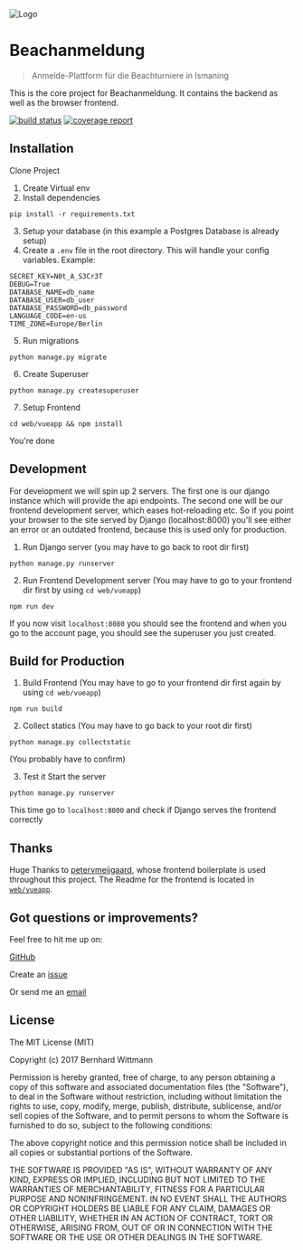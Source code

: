 ![Logo](https://ibin.co/3fSR79BU7Nug.png)

# Beachanmeldung

> Anmelde-Plattform für die Beachturniere in Ismaning

This is the core project for Beachanmeldung. It contains the backend as well as the browser frontend.

[![build status](https://gitlab.com/berniwittmann/beachanmeldung/badges/master/build.svg)](https://gitlab.com/berniwittmann/beachanmeldung/commits/master)
[![coverage report](https://gitlab.com/berniwittmann/beachanmeldung/badges/master/coverage.svg)](https://gitlab.com/berniwittmann/beachanmeldung/commits/master)

## Installation

Clone Project

1. Create Virtual env
2. Install dependencies
```
pip install -r requirements.txt
```

3. Setup your database (in this example a Postgres Database is already setup)
4. Create a ```.env``` file in the root directory. This will handle your config variables.
Example:
```
SECRET_KEY=N0t_A_S3Cr3T
DEBUG=True
DATABASE_NAME=db_name
DATABASE_USER=db_user
DATABASE_PASSWORD=db_password
LANGUAGE_CODE=en-us
TIME_ZONE=Europe/Berlin
```
5. Run migrations
```
python manage.py migrate
```

6. Create Superuser
```
python manage.py createsuperuser
```

7. Setup Frontend
```
cd web/vueapp && npm install
```

You're done

## Development

For development we will spin up 2 servers. The first one is our django instance which will provide the api endpoints. The second one will be our frontend development server, which eases hot-reloading etc. So if you point your browser to the site served by Django (localhost:8000) you'll see either an error or an outdated frontend, because this is used only for production.

1. Run Django server (you may have to go back to root dir first)
```
python manage.py runserver
```

2. Run Frontend Development server
(You may have to go to your frontend dir first by using ``` cd web/vueapp ```)
```
npm run dev
```

If you now visit ```localhost:8080``` you should see the frontend and when you go to the account page, you should see the superuser you just created.

## Build for Production

1. Build Frontend
(You may have to go to your frontend dir first again by using ``` cd web/vueapp ```)
```
npm run build
```

2. Collect statics
(You may have to go back to your root dir first)
```
python manage.py collectstatic
```
(You probably have to confirm)

3. Test it
Start the server
```
python manage.py runserver
```
This time go to ```localhost:8000``` and check if Django serves the frontend correctly

## Thanks

Huge Thanks to [petervmeijgaard](https://github.com/petervmeijgaard/vue-2.0-boilerplate), whose frontend boilerplate is used throughout this project.
The Readme for the frontend is located in [```web/vueapp```](/web/vueapp/README.md).


## Got questions or improvements?

Feel free to hit me up on:

[GitHub](https://github.com/berniwittmann)

Create an [issue](https://github.com/BerniWittmann/beachanmeldung/issues/new)

Or send me an [email](mailto:dev@bernhardwittmann.com)
## License

The MIT License (MIT)

Copyright (c) 2017 Bernhard Wittmann

Permission is hereby granted, free of charge, to any person obtaining a copy of this software and associated documentation files (the "Software"), to deal in the Software without restriction, including without limitation the rights to use, copy, modify, merge, publish, distribute, sublicense, and/or sell copies of the Software, and to permit persons to whom the Software is furnished to do so, subject to the following conditions:

The above copyright notice and this permission notice shall be included in all copies or substantial portions of the Software.

THE SOFTWARE IS PROVIDED "AS IS", WITHOUT WARRANTY OF ANY KIND, EXPRESS OR IMPLIED, INCLUDING BUT NOT LIMITED TO THE WARRANTIES OF MERCHANTABILITY, FITNESS FOR A PARTICULAR PURPOSE AND NONINFRINGEMENT. IN NO EVENT SHALL THE AUTHORS OR COPYRIGHT HOLDERS BE LIABLE FOR ANY CLAIM, DAMAGES OR OTHER LIABILITY, WHETHER IN AN ACTION OF CONTRACT, TORT OR OTHERWISE, ARISING FROM, OUT OF OR IN CONNECTION WITH THE SOFTWARE OR THE USE OR OTHER DEALINGS IN THE SOFTWARE.